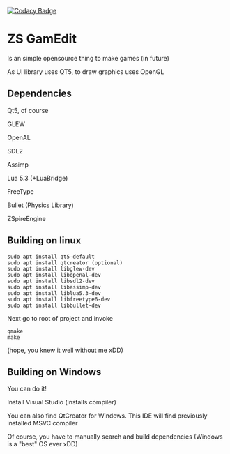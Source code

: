 [![Codacy Badge](https://api.codacy.com/project/badge/Grade/7922968d5a6642938c121868dbdad91b)](https://www.codacy.com/app/Cvostr/zsgamedit?utm_source=github.com&amp;utm_medium=referral&amp;utm_content=Cvostr/zsgamedit&amp;utm_campaign=Badge_Grade) 

# ZS GamEdit

Is an simple opensource thing to make games (in future)

As UI library uses QT5, to draw graphics uses OpenGL

## Dependencies

Qt5, of course

GLEW

OpenAL

SDL2

Assimp

Lua 5.3 (+LuaBridge)

FreeType

Bullet (Physics Library)

ZSpireEngine

## Building on linux
```
sudo apt install qt5-default
sudo apt install qtcreator (optional)
sudo apt install libglew-dev
sudo apt install libopenal-dev
sudo apt install libsdl2-dev
sudo apt install libassimp-dev
sudo apt install liblua5.3-dev
sudo apt install libfreetype6-dev
sudo apt install libbullet-dev
```
Next go to root of project and invoke
```
qmake
make
```
(hope, you knew it well without me xDD)

## Building on Windows
You can do it!

Install Visual Studio (installs compiler)

You can also find QtCreator for Windows. This IDE will find previously installed MSVC compiler

Of course, you have to manually search and build dependencies (Windows is a "best" OS ever xDD)